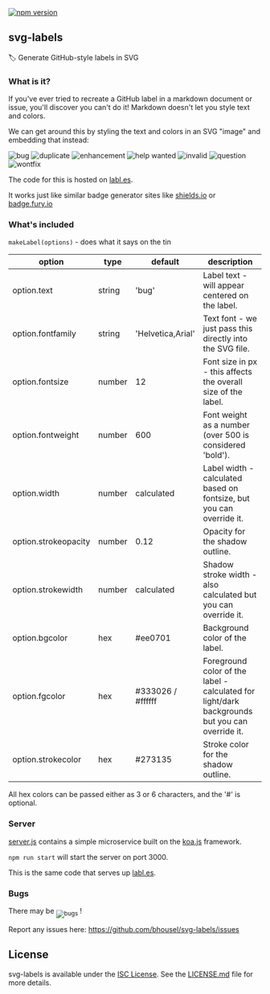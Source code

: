 [![npm version](https://badge.fury.io/js/svg-labels.svg)](https://badge.fury.io/js/svg-labels)

## svg-labels

:label: Generate GitHub-style labels in SVG

### What is it?

If you've ever tried to recreate a GitHub label in a markdown document
or issue, you'll discover you can't do it!  Markdown doesn't let you style
text and colors.

We can get around this by styling the text and colors in an SVG "image" and
embedding that instead:

![bug](https://labl.es/svg?text=bug&bgcolor=ee0701)
![duplicate](https://labl.es/svg?text=duplicate&bgcolor=ccc)
![enhancement](https://labl.es/svg?text=enhancement&bgcolor=84b6eb)
![help wanted](https://labl.es/svg?text=help%20wanted&bgcolor=128A0C)
![invalid](https://labl.es/svg?text=invalid&bgcolor=e6e6e6)
![question](https://labl.es/svg?text=question&bgcolor=cc317c)
![wontfix](https://labl.es/svg?text=wontfix&bgcolor=fff)

The code for this is hosted on [labl.es](https://labl.es).

It works just like similar badge generator sites like [shields.io](shields.io) or [badge.fury.io](badge.fury.io)


### What's included

`makeLabel(options)` - does what it says on the tin

| option               | type   | default           | description       |
| -------------------- | ------ | ----------------- | ----------------- |
| option.text          | string | 'bug'             | Label text - will appear centered on the label. |
| option.fontfamily    | string | 'Helvetica,Arial' | Text font - we just pass this directly into the SVG file. |
| option.fontsize      | number | 12                | Font size in px - this affects the overall size of the label. |
| option.fontweight    | number | 600               | Font weight as a number (over 500 is considered 'bold'). |
| option.width         | number | calculated        | Label width - calculated based on fontsize, but you can override it. |
| option.strokeopacity | number | 0.12              | Opacity for the shadow outline. |
| option.strokewidth   | number | calculated        | Shadow stroke width - also calculated but you can override it. |
| option.bgcolor       | hex    | #ee0701           | Background color of the label. |
| option.fgcolor       | hex    | #333026 / #ffffff | Foreground color of the label - calculated for light/dark backgrounds but you can override it. |
| option.strokecolor   | hex    | #273135           | Stroke color for the shadow outline. |

All hex colors can be passed either as 3 or 6 characters, and the '#' is optional.


### Server

[server.js](server.js) contains a simple microservice built on the
[koa.js](http://koajs.com/) framework.

`npm run start` will start the server on port 3000.

This is the same code that serves up [labl.es](https://labl.es).


### Bugs

There may be <sub>![bugs](https://labl.es/svg?text=bugs&bgcolor=ee0701)</sub> !

Report any issues here:  https://github.com/bhousel/svg-labels/issues


## License

svg-labels is available under the [ISC License](https://opensource.org/licenses/ISC).
See the [LICENSE.md](LICENSE.md) file for more details.

